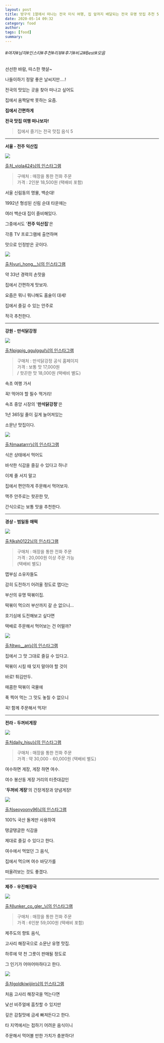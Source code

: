 ```yaml
---
layout: post
title: 방구석 1열에서 떠나는 전국 미식 여행, 집 앞까지 배달되는 전국 유명 맛집 추천 5가지 
date: 2020-05-14 09:32
category: food
author: 
tags: [food]
summary: 
---
```


###### #여자#남자#인스타#추천#리뷰#후기#비교#Best#모음

선선한 바람, 따스한 햇살~

  

나들이하기 정말 좋은 날씨지만....!  

전국의 맛있는 곳을 찾아 떠나고 싶어도  

집에서 옴짝달싹 못하는 요즘.

  

**집에서 간편하게**

**전국 맛집 여행 떠나보자!**

> 집에서 즐기는 전국 맛집 음식 5  

----------

**서울 - 전주 익산집**

[![](https://img1.daumcdn.net/thumb/R720x0/?fname=https%3A%2F%2Ft1.daumcdn.net%2Fliveboard%2Fcemmarketing%2F4de32d3d8d1446daa9d0c2dc558bcb4f.JPG)](https://www.instagram.com/p/B47DU6tFh83/?igshid=tjylb8dx61sr)

[출처_viola424님의 인스타그램](https://www.instagram.com/p/B47DU6tFh83/?igshid=tjylb8dx61sr)

> 구매처 : 매장을 통한 전화 주문  
> 가격 : 2인분 18,500원 (택배비 포함)  

서울 신림동의 명물, 백순대!

1992년 형성된 신림 순대 타운에는

여러 백순대 집이 즐비해있다.

  

그중에서도 '**전주 익산집**'은

각종 TV 프로그램에 출연하며

맛으로 인정받은 곳이다.

[![](https://img1.daumcdn.net/thumb/R720x0/?fname=https%3A%2F%2Ft1.daumcdn.net%2Fliveboard%2Fcemmarketing%2Fa7554b78f9014aeba46f3ee46d4ddf66.JPG)](https://www.instagram.com/p/BwlCD-6B0d4/?igshid=zlwp8sfhw2rq)

[출처yuri_hong__님의 인스타그램](https://www.instagram.com/p/BwlCD-6B0d4/?igshid=zlwp8sfhw2rq)

약 33년 경력의 손맛을  

집에서 간편하게 맛보자.

  

요즘은 뭐니 뭐니해도 홈술이 대세!  

집에서 즐길 수 있는 안주로

적극 추천한다.

----------

**강원 - 만석닭강정**

[![](https://img1.daumcdn.net/thumb/R720x0/?fname=https%3A%2F%2Ft1.daumcdn.net%2Fliveboard%2Fcemmarketing%2F706cab0ee9c248a4b91ef2ca97abd1c5.JPG)](https://www.instagram.com/p/B-tM4YEgKcj/?igshid=16iz8qclfcrj9)

[출처pigpig_ggulggul님의 인스타그램](https://www.instagram.com/p/B-tM4YEgKcj/?igshid=16iz8qclfcrj9)

> 구매처 : 만석닭강정 공식 홈페이지  
> 가격 : 보통 맛 17,000원  
> / 핫끈한 맛 18,000원 (택배비 별도)  

속초 여행 가서

꼭! 먹어야 할 필수 먹거리!

  

속초 중앙 시장의 '**만석닭강정**'은

1년 365일 줄이 길게 늘어져있는

소문난 맛집이다.

[![](https://img1.daumcdn.net/thumb/R720x0/?fname=https%3A%2F%2Ft1.daumcdn.net%2Fliveboard%2Fcemmarketing%2Fd6bfbd386b8f4b75a2a0e51b86433010.JPG)](https://www.instagram.com/p/B_B9fotHC7d/?igshid=hhqofkrv71ol)

[출처maatarrr님의 인스타그램](https://www.instagram.com/p/B_B9fotHC7d/?igshid=hhqofkrv71ol)

식은 상태에서 먹어도  

바삭한 식감을 즐길 수 있다고 하니!

  

이제 줄 서지 말고

집에서 편안하게 주문해서 먹어보자.

  

맥주 안주로는 핫끈한 맛,

간식으로는 보통 맛을 추천한다.

----------

**경상 - 범일동 매떡**

[![](https://img1.daumcdn.net/thumb/R720x0/?fname=https%3A%2F%2Ft1.daumcdn.net%2Fliveboard%2Fcemmarketing%2F161004bfd4ff40409b159f4efc33b5e9.JPG)](https://www.instagram.com/p/B4rOWOOnNm8/?igshid=kfmdikzsydsm)

[출처ksh0122님의 인스타그램](https://www.instagram.com/p/B4rOWOOnNm8/?igshid=kfmdikzsydsm)

> 구매처 : 매장을 통한 전화 주문  
> 가격 : 20,000원 이상 주문 가능  
> (택배비 별도)  

맵부심 소유자들도

감히 도전하기 어려울 정도로 맵다는

부산의 유명 떡볶이집.

  

떡볶이 먹으러 부산까지 갈 순 없으니...

호기심에 도전해보고 싶다면

택배로 주문해서 먹어보는 건 어떨까?

[![](https://img1.daumcdn.net/thumb/R720x0/?fname=https%3A%2F%2Ft1.daumcdn.net%2Fliveboard%2Fcemmarketing%2Fb800443aef4749a3880c7351c5c27c6c.JPG)](https://www.instagram.com/p/B8fwaB0JS27/?igshid=tb9fmlokmaga)

[출처two__an님의 인스타그램](https://www.instagram.com/p/B8fwaB0JS27/?igshid=tb9fmlokmaga)

집에서 그 맛 그대로 즐길 수 있다고.  

  

떡볶이 시킬 때 잊지 말아야 할 것이

바로! 튀김만두.

  

매콤한 떡볶이 국물에

푹 찍어 먹는 그 맛도 놓칠 수 없으니

꼭! 함께 주문해서 먹자!

----------

**전라 - 두꺼비게장**

[![](https://img1.daumcdn.net/thumb/R720x0/?fname=https%3A%2F%2Ft1.daumcdn.net%2Fliveboard%2Fcemmarketing%2Fa063c07a6bdc4e04a5ff5d403def4fc4.JPG)](https://www.instagram.com/p/B7h-eV1lrJG/?igshid=11cop9byp3g97)

[출처daily_hisu님의 인스타그램](https://www.instagram.com/p/B7h-eV1lrJG/?igshid=11cop9byp3g97)

> 구매처 : 매장을 통한 전화 주문  
> 가격 : 약 30,000 - 60,000원 (택배비 별도)  

여수하면 게장, 게장 하면 여수.

  

여수 봉산동 게장 거리의 터줏대감인

'**두꺼비 게장**'의 간장게장과 양념게장!

[![](https://img1.daumcdn.net/thumb/R720x0/?fname=https%3A%2F%2Ft1.daumcdn.net%2Fliveboard%2Fcemmarketing%2F02df7b6508cf490689cd83852777b274.JPG)](https://www.instagram.com/p/BmnHqT7FseW/?igshid=vb4v69pojwuc)

[출처seoyoony96님의 인스타그램](https://www.instagram.com/p/BmnHqT7FseW/?igshid=vb4v69pojwuc)

100% 국산 돌게만 사용하여  

탱글탱글한 식감을

제대로 즐길 수 있다고 한다.

  

여수에서 먹었던 그 음식,

집에서 먹으며 여수 바닷가를

떠올려보는 것도 좋겠다.

----------

**제주 - 우진해장국**

[![](https://img1.daumcdn.net/thumb/R720x0/?fname=https%3A%2F%2Ft1.daumcdn.net%2Fliveboard%2Fcemmarketing%2F5ee8ab4b76d54161baccd0447ecd3cc9.JPG)](https://www.instagram.com/p/B-8cB3Khoq0/?igshid=8gisjljeb6ya)

[출처lunker_co_gler_님의 인스타그램](https://www.instagram.com/p/B-8cB3Khoq0/?igshid=8gisjljeb6ya)

> 구매처 : 매장을 통한 전화 주문  
> 가격 : 6인분 59,000원 (택배비 포함)  

제주도의 향토 음식,

고사리 해장국으로 소문난 유명 맛집.

  

하루에 약 천 그릇이 판매될 정도로

그 인기가 어마어마하다고 한다.

[![](https://img1.daumcdn.net/thumb/R720x0/?fname=https%3A%2F%2Ft1.daumcdn.net%2Fliveboard%2Fcemmarketing%2Fd8236ffb040745249bd8f04842356a09.JPG)](https://www.instagram.com/p/B-jlNLYJ4ij/?igshid=1khoypih0goky)

[출처goldkiwijjin님의 인스타그램](https://www.instagram.com/p/B-jlNLYJ4ij/?igshid=1khoypih0goky)

처음 고사리 해장국을 먹는다면  

낯선 비주얼에 흠칫할 수 있지만

깊은 감칠맛에 금세 빠져든다고 한다.

  

타 지역에서는 접하기 어려운 음식이니

주문해서 먹어볼 만한 가치가 충분하다!